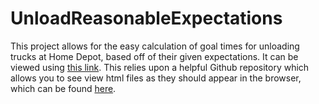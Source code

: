 # UnloadReasonableExpectations
This project allows for the easy calculation of goal times for unloading trucks at Home Depot, based off of their given expectations. It can be viewed using [this link](https://htmlpreview.github.io/?https://github.com/TomJensWilliams/UnloadReasonableExpectations/blob/main/index.html). This relies upon a helpful Github repository which allows you to see view html files as they should appear in the browser, which can be found [here](https://github.com/htmlpreview/htmlpreview.github.com).
